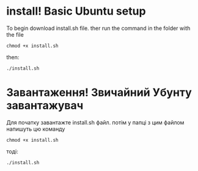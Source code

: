 # install! Basic Ubuntu setup
To begin download install.sh file. ther run the command in the folder with the file

```chmod +x install.sh```

then:

```./install.sh```

# Завантаження! Звичайний Убунту завантажувач
Для початку завантажте install.sh файл. потім у папці з цим файлом напишуть цю команду

```chmod +x install.sh```

тоді:

```./install.sh```
